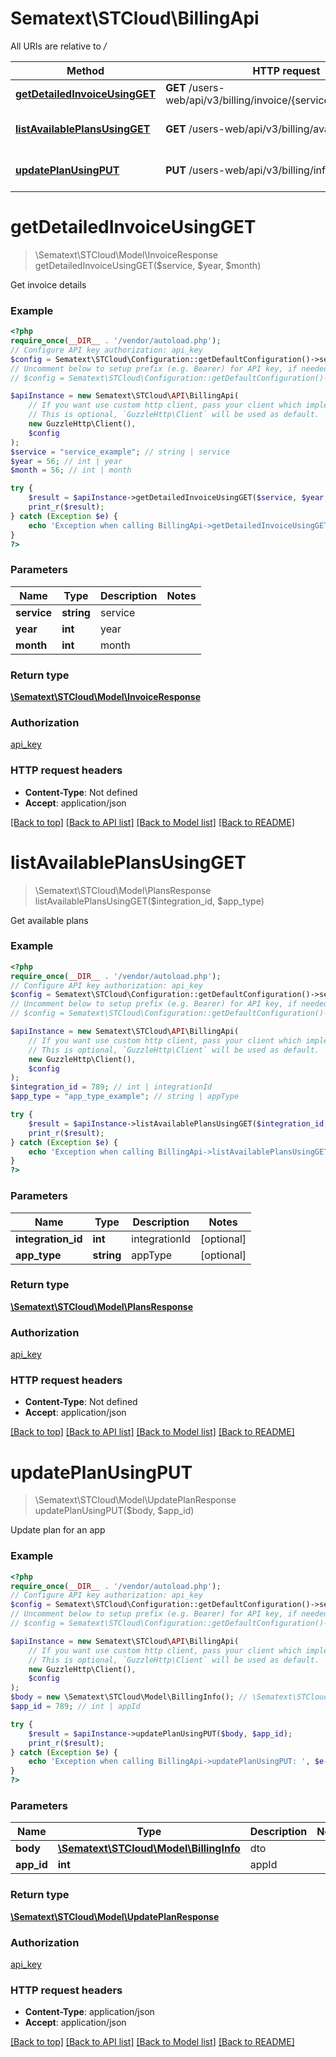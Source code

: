 # Sematext\STCloud\BillingApi

All URIs are relative to */*

| Method                                                                     | HTTP request                                                       | Description            |
| -------------------------------------------------------------------------- | ------------------------------------------------------------------ | ---------------------- |
| [**getDetailedInvoiceUsingGET**](BillingApi.md#getdetailedinvoiceusingget) | **GET** /users-web/api/v3/billing/invoice/{service}/{year}/{month} | Get invoice details    |
| [**listAvailablePlansUsingGET**](BillingApi.md#listavailableplansusingget) | **GET** /users-web/api/v3/billing/availablePlans                   | Get available plans    |
| [**updatePlanUsingPUT**](BillingApi.md#updateplanusingput)                 | **PUT** /users-web/api/v3/billing/info/{appId}                     | Update plan for an app |

# **getDetailedInvoiceUsingGET**
> \Sematext\STCloud\Model\InvoiceResponse getDetailedInvoiceUsingGET($service, $year, $month)

Get invoice details

### Example
```php
<?php
require_once(__DIR__ . '/vendor/autoload.php');
// Configure API key authorization: api_key
$config = Sematext\STCloud\Configuration::getDefaultConfiguration()->setApiKey('Authorization', 'YOUR_API_KEY');
// Uncomment below to setup prefix (e.g. Bearer) for API key, if needed
// $config = Sematext\STCloud\Configuration::getDefaultConfiguration()->setApiKeyPrefix('Authorization', 'Bearer');

$apiInstance = new Sematext\STCloud\API\BillingApi(
    // If you want use custom http client, pass your client which implements `GuzzleHttp\ClientInterface`.
    // This is optional, `GuzzleHttp\Client` will be used as default.
    new GuzzleHttp\Client(),
    $config
);
$service = "service_example"; // string | service
$year = 56; // int | year
$month = 56; // int | month

try {
    $result = $apiInstance->getDetailedInvoiceUsingGET($service, $year, $month);
    print_r($result);
} catch (Exception $e) {
    echo 'Exception when calling BillingApi->getDetailedInvoiceUsingGET: ', $e->getMessage(), PHP_EOL;
}
?>
```

### Parameters

| Name        | Type       | Description | Notes |
| ----------- | ---------- | ----------- | ----- |
| **service** | **string** | service     |
| **year**    | **int**    | year        |
| **month**   | **int**    | month       |

### Return type

[**\Sematext\STCloud\Model\InvoiceResponse**](../Model/InvoiceResponse.md)

### Authorization

[api_key](../../README.md#api_key)

### HTTP request headers

 - **Content-Type**: Not defined
 - **Accept**: application/json

[[Back to top]](#) [[Back to API list]](../../README.md#documentation-for-api-endpoints) [[Back to Model list]](../../README.md#documentation-for-models) [[Back to README]](../../README.md)

# **listAvailablePlansUsingGET**
> \Sematext\STCloud\Model\PlansResponse listAvailablePlansUsingGET($integration_id, $app_type)

Get available plans

### Example
```php
<?php
require_once(__DIR__ . '/vendor/autoload.php');
// Configure API key authorization: api_key
$config = Sematext\STCloud\Configuration::getDefaultConfiguration()->setApiKey('Authorization', 'YOUR_API_KEY');
// Uncomment below to setup prefix (e.g. Bearer) for API key, if needed
// $config = Sematext\STCloud\Configuration::getDefaultConfiguration()->setApiKeyPrefix('Authorization', 'Bearer');

$apiInstance = new Sematext\STCloud\API\BillingApi(
    // If you want use custom http client, pass your client which implements `GuzzleHttp\ClientInterface`.
    // This is optional, `GuzzleHttp\Client` will be used as default.
    new GuzzleHttp\Client(),
    $config
);
$integration_id = 789; // int | integrationId
$app_type = "app_type_example"; // string | appType

try {
    $result = $apiInstance->listAvailablePlansUsingGET($integration_id, $app_type);
    print_r($result);
} catch (Exception $e) {
    echo 'Exception when calling BillingApi->listAvailablePlansUsingGET: ', $e->getMessage(), PHP_EOL;
}
?>
```

### Parameters

| Name               | Type       | Description   | Notes      |
| ------------------ | ---------- | ------------- | ---------- |
| **integration_id** | **int**    | integrationId | [optional] |
| **app_type**       | **string** | appType       | [optional] |

### Return type

[**\Sematext\STCloud\Model\PlansResponse**](../Model/PlansResponse.md)

### Authorization

[api_key](../../README.md#api_key)

### HTTP request headers

 - **Content-Type**: Not defined
 - **Accept**: application/json

[[Back to top]](#) [[Back to API list]](../../README.md#documentation-for-api-endpoints) [[Back to Model list]](../../README.md#documentation-for-models) [[Back to README]](../../README.md)

# **updatePlanUsingPUT**
> \Sematext\STCloud\Model\UpdatePlanResponse updatePlanUsingPUT($body, $app_id)

Update plan for an app

### Example
```php
<?php
require_once(__DIR__ . '/vendor/autoload.php');
// Configure API key authorization: api_key
$config = Sematext\STCloud\Configuration::getDefaultConfiguration()->setApiKey('Authorization', 'YOUR_API_KEY');
// Uncomment below to setup prefix (e.g. Bearer) for API key, if needed
// $config = Sematext\STCloud\Configuration::getDefaultConfiguration()->setApiKeyPrefix('Authorization', 'Bearer');

$apiInstance = new Sematext\STCloud\API\BillingApi(
    // If you want use custom http client, pass your client which implements `GuzzleHttp\ClientInterface`.
    // This is optional, `GuzzleHttp\Client` will be used as default.
    new GuzzleHttp\Client(),
    $config
);
$body = new \Sematext\STCloud\Model\BillingInfo(); // \Sematext\STCloud\Model\BillingInfo | dto
$app_id = 789; // int | appId

try {
    $result = $apiInstance->updatePlanUsingPUT($body, $app_id);
    print_r($result);
} catch (Exception $e) {
    echo 'Exception when calling BillingApi->updatePlanUsingPUT: ', $e->getMessage(), PHP_EOL;
}
?>
```

### Parameters

| Name       | Type                                                               | Description | Notes |
| ---------- | ------------------------------------------------------------------ | ----------- | ----- |
| **body**   | [**\Sematext\STCloud\Model\BillingInfo**](../Model/BillingInfo.md) | dto         |
| **app_id** | **int**                                                            | appId       |

### Return type

[**\Sematext\STCloud\Model\UpdatePlanResponse**](../Model/UpdatePlanResponse.md)

### Authorization

[api_key](../../README.md#api_key)

### HTTP request headers

 - **Content-Type**: application/json
 - **Accept**: application/json

[[Back to top]](#) [[Back to API list]](../../README.md#documentation-for-api-endpoints) [[Back to Model list]](../../README.md#documentation-for-models) [[Back to README]](../../README.md)
